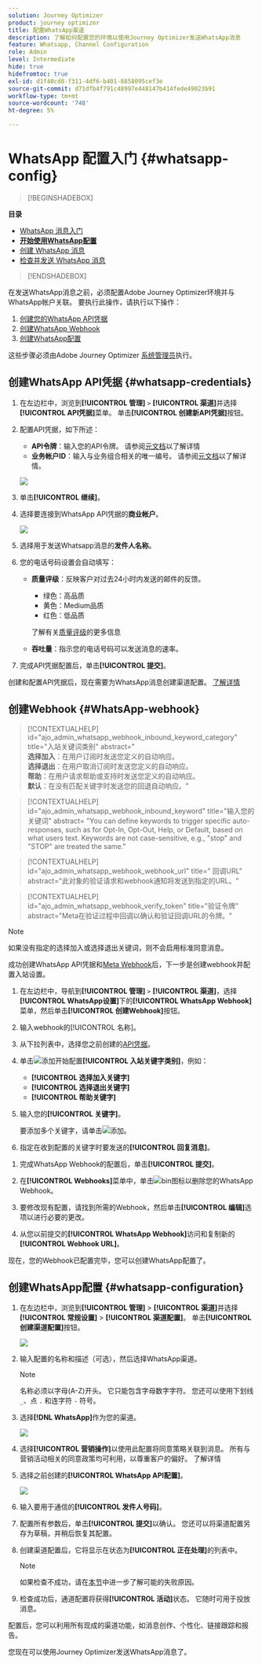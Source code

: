 ```yaml
---
solution: Journey Optimizer
product: journey optimizer
title: 配置WhatsApp渠道
description: 了解如何配置您的环境以使用Journey Optimizer发送WhatsApp消息
feature: Whatsapp, Channel Configuration
role: Admin
level: Intermediate
hide: true
hidefromtoc: true
exl-id: d1f40cd8-f311-4df6-b401-8858095cef3e
source-git-commit: d71dfb4f791c48997e448147b414fede49023b91
workflow-type: tm+mt
source-wordcount: '748'
ht-degree: 5%

---
```


# WhatsApp 配置入门 {#whatsapp-config}

>[!BEGINSHADEBOX]

**目录**

* [WhatsApp 消息入门](get-started-whatsapp.md)
* **[开始使用WhatsApp配置](whatsapp-configuration.md)**
* [创建 WhatsApp 消息](create-whatsapp.md)
* [检查并发送 WhatsApp 消息](send-whatsapp.md)

>[!ENDSHADEBOX]

在发送WhatsApp消息之前，必须配置Adobe Journey Optimizer环境并与WhatsApp帐户关联。 要执行此操作，请执行以下操作：

1. [创建您的WhatsApp API凭据](#WhatsApp-credentials)
1. [创建WhatsApp Webhook](#WhatsApp-webhook)
1. [创建WhatsApp配置](#WhatsApp-configuration)

这些步骤必须由Adobe Journey Optimizer [系统管理员](../start/path/administrator.md)执行。

## 创建WhatsApp API凭据 {#whatsapp-credentials}

1. 在左边栏中，浏览到&#x200B;**[!UICONTROL 管理]** `>` **[!UICONTROL 渠道]**&#x200B;并选择&#x200B;**[!UICONTROL API凭据]**&#x200B;菜单。 单击&#x200B;**[!UICONTROL 创建新API凭据]**&#x200B;按钮。

1. 配置API凭据，如下所述：

   * **API令牌**：输入您的API令牌。 请参阅[元文档](https://developers.facebook.com/docs/facebook-login/guides/access-tokens/)以了解详情
   * **业务帐户ID**：输入与业务组合相关的唯一编号。 请参阅[元文档](https://www.facebook.com/business/help/1181250022022158?id=180505742745347)以了解详情。

   ![](assets/whatsapp-api.png)

1. 单击&#x200B;**[!UICONTROL 继续]**。

1. 选择要连接到WhatsApp API凭据的&#x200B;**商业帐户**。

   ![](assets/whatsapp-api-2.png)

1. 选择用于发送Whatsapp消息的&#x200B;**发件人名称**。

1. 您的电话号码设置会自动填写：

   * **质量评级**：反映客户对过去24小时内发送的邮件的反馈。
      * 绿色：高品质
      * 黄色：Medium品质
      * 红色：低品质

     了解有关[质量评级](https://www.facebook.com/business/help/766346674749731#)的更多信息

   * **吞吐量**：指示您的电话号码可以发送消息的速率。

1. 完成API凭据配置后，单击&#x200B;**[!UICONTROL 提交]**。

创建和配置API凭据后，现在需要为WhatsApp消息创建渠道配置。 [了解详情](#whatsapp-configuration)

## 创建Webhook {#WhatsApp-webhook}

>[!CONTEXTUALHELP]
>id="ajo_admin_whatsapp_webhook_inbound_keyword_category"
>title="入站关键词类别"
>abstract="<br/><b>选择加入</b>：在用户订阅时发送您定义的自动响应。 <br/><b>选择退出</b>：在用户取消订阅时发送您定义的自动响应。 <br/><b>帮助</b>：在用户请求帮助或支持时发送您定义的自动响应。 <br/><b>默认</b>：在没有匹配关键字时发送您的回退自动响应。"

>[!CONTEXTUALHELP]
>id="ajo_admin_whatsapp_webhook_inbound_keyword"
>title="输入您的关键词"
>abstract= "You can define keywords to trigger specific auto-responses, such as for Opt-In, Opt-Out, Help, or Default, based on what users text. Keywords are not case-sensitive, e.g., "stop" and "STOP" are treated the same."

>[!CONTEXTUALHELP]
>id="ajo_admin_whatsapp_webhook_webhook_url"
>title=" 回调URL"
>abstract="此对象的验证请求和webhook通知将发送到指定的URL。"

>[!CONTEXTUALHELP]
>id="ajo_admin_whatsapp_webhook_verify_token"
>title="验证令牌"
>abstract="Meta在验证过程中回调以确认和验证回调URL的令牌。"

>[!NOTE]
>
>如果没有指定的选择加入或选择退出关键词，则不会启用标准同意消息。

成功创建WhatsApp API凭据和[Meta Webhook](https://developers.facebook.com/docs/whatsapp/webhooks/)后，下一步是创建webhook并配置入站设置。

1. 在左边栏中，导航到&#x200B;**[!UICONTROL 管理]** `>` **[!UICONTROL 渠道]**，选择&#x200B;**[!UICONTROL WhatsApp设置]**&#x200B;下的&#x200B;**[!UICONTROL WhatsApp Webhook]**&#x200B;菜单，然后单击&#x200B;**[!UICONTROL 创建Webhook]**&#x200B;按钮。

1. 输入webhook的[!UICONTROL 名称]。

1. 从下拉列表中，选择您之前创建的[API凭据](#whatsapp-credentials)。

1. 单击![添加](assets/do-not-localize/Smock_AddCircle_18_N.svg)开始配置&#x200B;**[!UICONTROL 入站关键字类别]**，例如：

   * **[!UICONTROL 选择加入关键字]**
   * **[!UICONTROL 选择退出关键字]**
   * **[!UICONTROL 帮助关键字]**

1. 输入您的&#x200B;**[!UICONTROL 关键字]**。

   要添加多个关键字，请单击![添加](assets/do-not-localize/Smock_AddCircle_18_N.svg)。

1. 指定在收到配置的关键字时要发送的&#x200B;**[!UICONTROL 回复消息]**。

<!--
1. Click **[!UICONTROL View payload editor]** to validate and customize your request payloads. 
    
    You can dynamically personalize your payload using profile attributes, and ensure accurate data is sent for processing and response generation with the help of built-in helper functions.
-->

1. 完成WhatsApp Webhook的配置后，单击&#x200B;**[!UICONTROL 提交]**。

1. 在&#x200B;**[!UICONTROL Webhooks]**&#x200B;菜单中，单击![bin图标](assets/do-not-localize/Smock_Delete_18_N.svg)以删除您的WhatsApp Webhook。

1. 要修改现有配置，请找到所需的Webhook，然后单击&#x200B;**[!UICONTROL 编辑]**&#x200B;选项以进行必要的更改。

1. 从您以前提交的&#x200B;**[!UICONTROL WhatsApp Webhook]**&#x200B;访问和复制新的&#x200B;**[!UICONTROL Webhook URL]**。

现在，您的Webhook已配置完毕，您可以创建WhatsApp配置了。

## 创建WhatsApp配置 {#whatsapp-configuration}

1. 在左边栏中，浏览到&#x200B;**[!UICONTROL 管理]** > **[!UICONTROL 渠道]**&#x200B;并选择&#x200B;**[!UICONTROL 常规设置]** > **[!UICONTROL 渠道配置]**。 单击&#x200B;**[!UICONTROL 创建渠道配置]**&#x200B;按钮。

   ![](assets/whatsapp-config-1.png)

1. 输入配置的名称和描述（可选），然后选择WhatsApp渠道。

   >[!NOTE]
   >
   > 名称必须以字母(A-Z)开头。 它只能包含字母数字字符。 您还可以使用下划线 `_`、点 `.` 和连字符 `-` 符号。

1. 选择&#x200B;**[!DNL WhatsApp]**&#x200B;作为您的渠道。

   ![](assets/whatsapp-config-2.png)

1. 选择&#x200B;**[!UICONTROL 营销操作]**&#x200B;以使用此配置将同意策略关联到消息。 所有与营销活动相关的同意政策均可利用，以尊重客户的偏好。 了解详情

1. 选择之前创建的&#x200B;**[!UICONTROL WhatsApp API配置]**。

   ![](assets/whatsapp-config-3.png)

1. 输入&#x200B;要用于通信的&#x200B;**[!UICONTROL 发件人号码]**。

1. 配置所有参数后，单击&#x200B;**[!UICONTROL 提交]**&#x200B;以确认。 您还可以将渠道配置另存为草稿，并稍后恢复其配置。

1. 创建渠道配置后，它将显示在状态为&#x200B;**[!UICONTROL 正在处理]**&#x200B;的列表中。

   >[!NOTE]
   >
   >如果检查不成功，请在[本节](../configuration/channel-surfaces.md)中进一步了解可能的失败原因。

1. 检查成功后，通道配置将获得&#x200B;**[!UICONTROL 活动]**&#x200B;状态。 它随时可用于投放消息。

配置后，您可以利用所有现成的渠道功能，如消息创作、个性化、链接跟踪和报告。

您现在可以使用Journey Optimizer发送WhatsApp消息了。